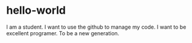 # hello-world

I am a student. I want to use the github to manage my code.
I want to be excellent programer.
To be a new generation.
